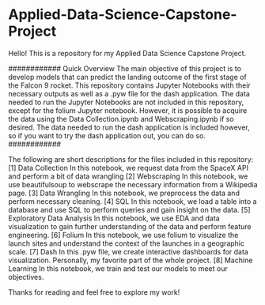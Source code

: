 # Applied-Data-Science-Capstone-Project
Hello! This is a repository for my Applied Data Science Capstone Project. 

############
Quick Overview
The main objective of this project is to develop models that can predict the landing outcome of the first stage of the Falcon 9 rocket. 
This repository contains Jupyter Notebooks with their necessary outputs as well as a .pyw file for the dash application. 
The data needed to run the Jupyter Notebooks are not included in this repository, except for the folium Jupyter notebook.
However, it is possible to acquire the data using the Data Collection.ipynb and Webscraping.ipynb if so desired.
The data needed to run the dash application is included however, so if you want to try the dash application out, you can do so.
############

The following are short descriptions for the files included in this repository:
[1] Data Collection
In this notebook, we request data from the SpaceX API and perform a bit of data wrangling
[2] Webscraping
In this notebook, we use beautifulsoup to webscrape the necessary information from a Wikipedia page.
[3] Data Wrangling
In this notebook, we preprocess the data and perform necessary cleaning.
[4] SQL
In this notebook, we load a table into a database and use SQL to perform queries and gain insight on the data.
[5] Exploratory Data Analysis
In this notebook, we use EDA and data visualization to gain further understanding of the data and perform feature engineering.
[6] Folium
In this notebook, we use folium to visualize the launch sites and understand the context of the launches in a geographic scale.
[7] Dash
In this .pyw file, we create interactive dashboards for data visualization. Personally, my favorite part of the whole project.
[8] Machine Learning
In this notebook, we train and test our models to meet our objectives.

Thanks for reading and feel free to explore my work!
